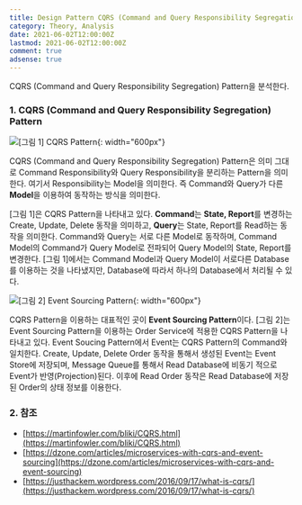 ```yaml
---
title: Design Pattern CQRS (Command and Query Responsibility Segregation)
category: Theory, Analysis
date: 2021-06-02T12:00:00Z
lastmod: 2021-06-02T12:00:00Z
comment: true
adsense: true
---
```


CQRS (Command and Query Responsibility Segregation) Pattern을 분석한다.

### 1. CQRS (Command and Query Responsibility Segregation) Pattern

![[그림 1] CQRS Pattern]({{site.baseurl}}/images/theory_analysis/Design_Pattern_CQRS/CQRS_Pattern.PNG){: width="600px"}

CQRS (Command and Query Responsibility Segregation) Pattern은 의미 그대로 Command Responsibility와 Query Responsibility을 분리하는 Pattern을 의미한다. 여기서 Responsibility는 Model을 의미한다. 즉 Command와 Query가 다른 **Model**을 이용하여 동작하는 방식을 의미한다. 

[그림 1]은 CQRS Pattern을 나타내고 있다. **Command**는 **State, Report**를 변경하는 Create, Update, Delete 동작을 의미하고, **Query**는 State, Report를 Read하는 동작을 의미한다. Command와 Query는 서로 다른 Model로 동작하며, Command Model의 Command가 Query Model로 전파되어 Query Model의 State, Report를 변경한다. [그림 1]에서는 Command Model과 Query Model이 서로다른 Database를 이용하는 것을 나타냈지만, Database에 따라서 하나의 Database에서 처리될 수 있다.

![[그림 2] Event Sourcing Pattern]({{site.baseurl}}/images/theory_analysis/Design_Pattern_CQRS/Event_Sourcing_Pattern.PNG){: width="600px"}

CQRS Pattern을 이용하는 대표적인 곳이 **Event Sourcing Pattern**이다. [그림 2]는 Event Sourcing Pattern을 이용하는 Order Service에 적용한 CQRS Pattern을 나타내고 있다. Event Soucing Pattern에서 Event는 CQRS Pattern의 Command와 일치한다. Create, Update, Delete Order 동작을 통해서 생성된 Event는 Event Store에 저장되며, Message Queue를 통해서 Read Database에 비동기 적으로 Event가 반영(Projection)된다. 이후에 Read Order 동작은 Read Database에 저장된 Order의 상태 정보를 이용한다.

### 2. 참조

* [https://martinfowler.com/bliki/CQRS.html](https://martinfowler.com/bliki/CQRS.html)
* [https://dzone.com/articles/microservices-with-cqrs-and-event-sourcing](https://dzone.com/articles/microservices-with-cqrs-and-event-sourcing)
* [https://justhackem.wordpress.com/2016/09/17/what-is-cqrs/](https://justhackem.wordpress.com/2016/09/17/what-is-cqrs/)